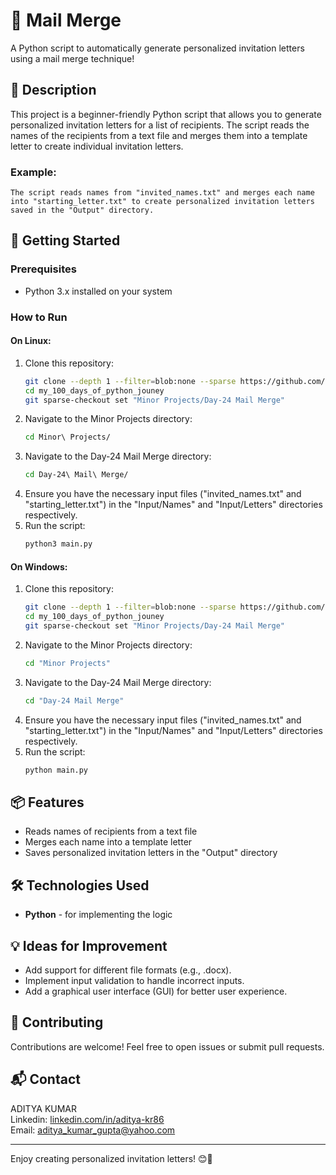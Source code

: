 # 📧 Mail Merge

A Python script to automatically generate personalized invitation letters using a mail merge technique!

## 📜 Description

This project is a beginner-friendly Python script that allows you to generate personalized invitation letters for a list of recipients. The script reads the names of the recipients from a text file and merges them into a template letter to create individual invitation letters.

### Example:
```
The script reads names from "invited_names.txt" and merges each name into "starting_letter.txt" to create personalized invitation letters saved in the "Output" directory.
```

## 🚀 Getting Started

### Prerequisites

- Python 3.x installed on your system

### How to Run

#### On Linux:

1. Clone this repository:
   ```bash
   git clone --depth 1 --filter=blob:none --sparse https://github.com/aditya-kr86/my_100_days_of_python_jouney.git
   cd my_100_days_of_python_jouney
   git sparse-checkout set "Minor Projects/Day-24 Mail Merge"
   ```
2. Navigate to the Minor Projects directory:
   ```bash
   cd Minor\ Projects/
   ```
3. Navigate to the Day-24 Mail Merge directory:
   ```bash
   cd Day-24\ Mail\ Merge/
   ```
4. Ensure you have the necessary input files ("invited_names.txt" and "starting_letter.txt") in the "Input/Names" and "Input/Letters" directories respectively.
5. Run the script:
   ```bash
   python3 main.py
   ```

#### On Windows:

1. Clone this repository:
   ```bash
   git clone --depth 1 --filter=blob:none --sparse https://github.com/aditya-kr86/my_100_days_of_python_jouney.git
   cd my_100_days_of_python_jouney
   git sparse-checkout set "Minor Projects/Day-24 Mail Merge"
   ```
2. Navigate to the Minor Projects directory:
   ```bash
   cd "Minor Projects"
   ```
3. Navigate to the Day-24 Mail Merge directory:
   ```bash
   cd "Day-24 Mail Merge"
   ```
4. Ensure you have the necessary input files ("invited_names.txt" and "starting_letter.txt") in the "Input/Names" and "Input/Letters" directories respectively.
5. Run the script:
   ```bash
   python main.py
   ```

## 📦 Features

- Reads names of recipients from a text file
- Merges each name into a template letter
- Saves personalized invitation letters in the "Output" directory

## 🛠️ Technologies Used

- **Python** - for implementing the logic

## 💡 Ideas for Improvement

- Add support for different file formats (e.g., .docx).
- Implement input validation to handle incorrect inputs.
- Add a graphical user interface (GUI) for better user experience.

## 🤝 Contributing

Contributions are welcome! Feel free to open issues or submit pull requests.

## 📬 Contact

ADITYA KUMAR  
Linkedin: [linkedin.com/in/aditya-kr86](http://linkedin.com/in/aditya-kr86)  
Email: [aditya_kumar_gupta@yahoo.com](mailto:aditya_kumar_gupta@yahoo.com)

---

Enjoy creating personalized invitation letters! 😊📧
